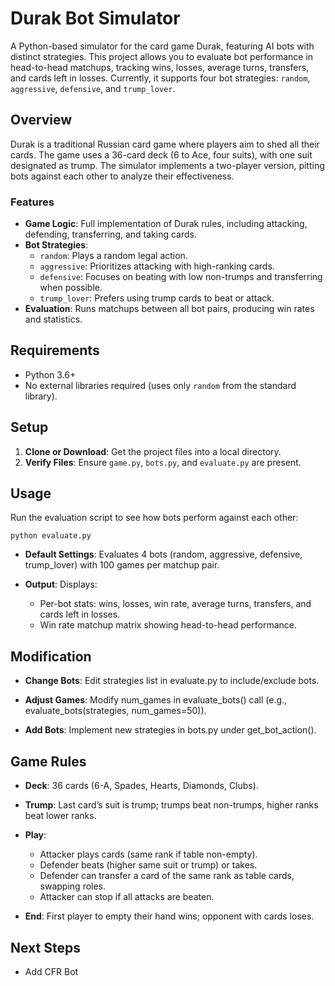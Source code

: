 # Durak Bot Simulator

A Python-based simulator for the card game Durak, featuring AI bots with distinct strategies. This project allows you to evaluate bot performance in head-to-head matchups, tracking wins, losses, average turns, transfers, and cards left in losses. Currently, it supports four bot strategies: `random`, `aggressive`, `defensive`, and `trump_lover`.

## Overview

Durak is a traditional Russian card game where players aim to shed all their cards. The game uses a 36-card deck (6 to Ace, four suits), with one suit designated as trump. The simulator implements a two-player version, pitting bots against each other to analyze their effectiveness.

### Features
- **Game Logic**: Full implementation of Durak rules, including attacking, defending, transferring, and taking cards.
- **Bot Strategies**:
  - `random`: Plays a random legal action.
  - `aggressive`: Prioritizes attacking with high-ranking cards.
  - `defensive`: Focuses on beating with low non-trumps and transferring when possible.
  - `trump_lover`: Prefers using trump cards to beat or attack.
- **Evaluation**: Runs matchups between all bot pairs, producing win rates and statistics.

## Requirements
- Python 3.6+
- No external libraries required (uses only `random` from the standard library).

## Setup
1. **Clone or Download**: Get the project files into a local directory.
2. **Verify Files**: Ensure `game.py`, `bots.py`, and `evaluate.py` are present.

## Usage
Run the evaluation script to see how bots perform against each other:

```
python evaluate.py
```
- **Default Settings**: Evaluates 4 bots (random, aggressive, defensive, trump_lover) with 100 games per matchup pair.

- **Output**: Displays:
    - Per-bot stats: wins, losses, win rate, average turns, transfers, and cards left in losses.
    - Win rate matchup matrix showing head-to-head performance.
 
## Modification
- **Change Bots**: Edit strategies list in evaluate.py to include/exclude bots.

- **Adjust Games**: Modify num_games in evaluate_bots() call (e.g., evaluate_bots(strategies, num_games=50)).

- **Add Bots**: Implement new strategies in bots.py under get_bot_action().

## Game Rules
- **Deck**: 36 cards (6-A, Spades, Hearts, Diamonds, Clubs).

- **Trump**: Last card’s suit is trump; trumps beat non-trumps, higher ranks beat lower ranks.

- **Play**:
    - Attacker plays cards (same rank if table non-empty).
    - Defender beats (higher same suit or trump) or takes.
    - Defender can transfer a card of the same rank as table cards, swapping roles.
    - Attacker can stop if all attacks are beaten.

- **End**: First player to empty their hand wins; opponent with cards loses.

## Next Steps
- Add CFR Bot




